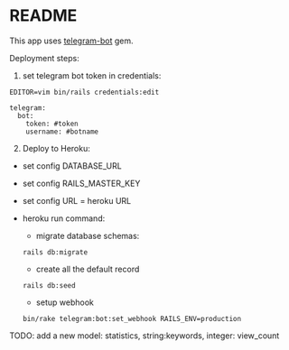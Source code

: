 # README

This app uses [telegram-bot](https://github.com/telegram-bot-rb/telegram-bot) gem.

Deployment steps:

1. set telegram bot token in credentials:

``` EDITOR=vim bin/rails credentials:edit ```
```
telegram:
  bot:
    token: #token
    username: #botname
```

2. Deploy to Heroku:

* set config DATABASE_URL

* set config RAILS_MASTER_KEY

* set config URL = heroku URL

* heroku run command:

  - migrate database schemas:

  ``` rails db:migrate ```

  - create all the default record

  ``` rails db:seed ```

  - setup webhook

  ``` bin/rake telegram:bot:set_webhook RAILS_ENV=production ```

TODO: add a new model: statistics, string:keywords, integer: view_count
